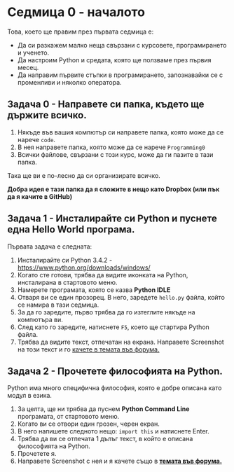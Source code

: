 # Седмица 0 - началото

Това, което ще правим през първата седмица е:

* Да си разкажем малко неща свързани с курсовете, програмирането и ученето.
* Да настроим Python и средата, която ще ползваме през първия месец.
* Да направим първите стъпки в програмирането, запознавайки се с променливи и няколко оператора.

## Задача 0 - Направете си папка, където ще държите всичко.

1. Някъде във вашия компютър си направете папка, която може да се нарече `code`.
2. В нея направете папка, която може да се нарече `Programming0`
3. Всички файлове, свързани с този курс, може да ги пазите в тази папка.

Така ще ви е по-лесно да си организирате всичко.

**Добра идея е тази папка да я сложите в нещо като Dropbox (или пък да я качите в GitHub)**

## Задача 1 - Инсталирайте си Python и пуснете една Hello World програма.

Първата задача е следната:

1. Инсталирайте си Python 3.4.2 - https://www.python.org/downloads/windows/
2. Когато сте готови, трябва да видите иконката на Python, инсталирана в стартовото меню.
3. Намерете програмата, която се казва **Python IDLE**
4. Отваря ви се един прозорец. В него, заредете `hello.py` файла, който се намира в тази седмица.
5. За да го заредите, първо трябва да го изтеглите някъде на компютъра ви.
6. След като го заредите, натиснете `F5`, което ще стартира Python файла.
7. Трябва да видите текст, отпечатан на екрана. Направете Screenshot на този текст и го [качете в темата във форумa.](https://hackbulgaria.com/forum/topic/44/)

## Задача 2 - Прочетете философията на Python.

Python има много специфична философия, която е добре описана като модул в езика.

1. За целта, ще ни трябва да пуснем **Python Command Line** програмата, от стартовото меню.
2. Когато ви се отвори един грозен, черен екран.
3. В него напишете следното нещо: `import this` и натиснете Enter.
4. Трябва да ви се отпечата 1 дълъг текст, в който е описана философията на Python.
5. Прочетете я.
6. Направете Screenshot с нея и я качете също в [**темата във форума.**](https://hackbulgaria.com/forum/topic/44/)

